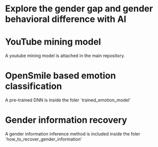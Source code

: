 # Explore the gender gap and gender behavioral difference with AI


# YouTube mining model
A youtube mining model is attached in the main repository.


# OpenSmile based emotion classification
A pre-trained DNN is inside the foler `trained_emotion_model'

# Gender information recovery
A gender information inference method is included inside the foler `how_to_recover_gender_information'
